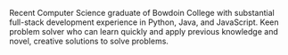 Recent Computer Science graduate of Bowdoin College with substantial full-stack development experience in Python, Java, and JavaScript. Keen problem solver who can learn quickly and apply previous knowledge and novel, creative solutions to solve problems.

<!---
shahirtaj/shahirtaj is a ✨ special ✨ repository because its `README.md` (this file) appears on your GitHub profile.
You can click the Preview link to take a look at your changes.
--->
